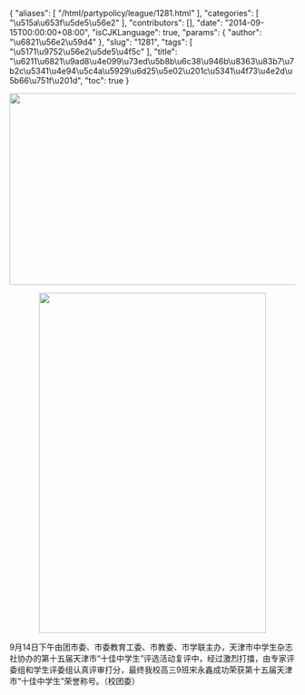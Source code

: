 {
    "aliases": [
        "/html/partypolicy/league/1281.html"
    ],
    "categories": [
        "\u515a\u653f\u5de5\u56e2"
    ],
    "contributors": [],
    "date": "2014-09-15T00:00:00+08:00",
    "isCJKLanguage": true,
    "params": {
        "author": "\u6821\u56e2\u59d4"
    },
    "slug": "1281",
    "tags": [
        "\u5171\u9752\u56e2\u5de5\u4f5c"
    ],
    "title": "\u6211\u6821\u9ad8\u4e099\u73ed\u5b8b\u6c38\u946b\u8363\u83b7\u7b2c\u5341\u4e94\u5c4a\u5929\u6d25\u5e02\u201c\u5341\u4f73\u4e2d\u5b66\u751f\u201d",
    "toc": true
}


<img
    src="https://cdn.tfls.online/mirror/full/5a68d7c1f591d6f0192679c7473a42467a644d09.jpg"
    style="display:block;margin-left:auto;margin-right:auto;"
    decoding="async"
    fetchpriority="auto"
    loading="lazy"
    height="338"
    width="600"
/>





<img
    src="https://cdn.tfls.online/mirror/full/04c9c86fc3eaa22a105364f816736b28ba939c16.jpg"
    style="display:block;margin-left:auto;margin-right:auto;"
    decoding="async"
    fetchpriority="auto"
    loading="lazy"
    height="600"
    width="400"
/>




  





9月14日下午由团市委、市委教育工委、市教委、市学联主办，天津市中学生杂志社协办的第十五届天津市“十佳中学生”评选活动复评中，经过激烈打擂，由专家评委组和学生评委组认真评审打分，最终我校高三9班宋永鑫成功荣获第十五届天津市“十佳中学生”荣誉称号。（校团委）




  



